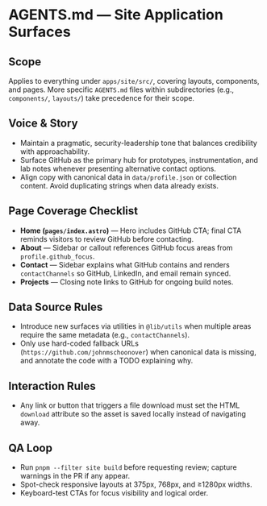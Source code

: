 # AGENTS.md — Site Application Surfaces

## Scope
Applies to everything under `apps/site/src/`, covering layouts, components, and pages. More specific `AGENTS.md` files within
subdirectories (e.g., `components/`, `layouts/`) take precedence for their scope.

## Voice & Story
- Maintain a pragmatic, security-leadership tone that balances credibility with approachability.
- Surface GitHub as the primary hub for prototypes, instrumentation, and lab notes whenever presenting alternative contact
  options.
- Align copy with canonical data in `data/profile.json` or collection content. Avoid duplicating strings when data already exists.

## Page Coverage Checklist
- **Home (`pages/index.astro`)** — Hero includes GitHub CTA; final CTA reminds visitors to review GitHub before contacting.
- **About** — Sidebar or callout references GitHub focus areas from `profile.github_focus`.
- **Contact** — Sidebar explains what GitHub contains and renders `contactChannels` so GitHub, LinkedIn, and email remain synced.
- **Projects** — Closing note links to GitHub for ongoing build notes.

## Data Source Rules
- Introduce new surfaces via utilities in `@lib/utils` when multiple areas require the same metadata (e.g., `contactChannels`).
- Only use hard-coded fallback URLs (`https://github.com/johnmschoonover`) when canonical data is missing, and annotate the code
  with a TODO explaining why.

## Interaction Rules
- Any link or button that triggers a file download must set the HTML `download` attribute so the asset is saved locally instead of navigating away.

## QA Loop
- Run `pnpm --filter site build` before requesting review; capture warnings in the PR if any appear.
- Spot-check responsive layouts at 375px, 768px, and ≥1280px widths.
- Keyboard-test CTAs for focus visibility and logical order.
